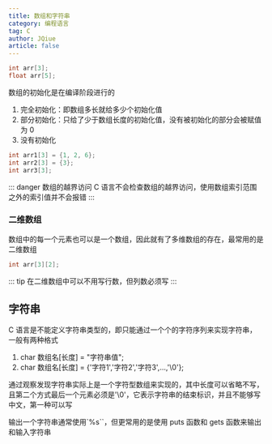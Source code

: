 ```yaml
---
title: 数组和字符串
category: 编程语言
tag: C
author: JQiue
article: false
---
```


```c
int arr[3];
float arr[5];
```

数组的初始化是在编译阶段进行的

1. 完全初始化：即数组多长就给多少个初始化值
2. 部分初始化：只给了少于数组长度的初始化值，没有被初始化的部分会被赋值为 0
3. 没有初始化

```c
int arr1[3] = {1, 2, 6};
int arr2[3] = {3};
int arr3[3];
```

::: danger 数组的越界访问
C 语言不会检查数组的越界访问，使用数组索引范围之外的索引值并不会报错
:::

### 二维数组

数组中的每一个元素也可以是一个数组，因此就有了多维数组的存在，最常用的是二维数组

```c
int arr[3][2];
```

::: tip
在二维数组中可以不用写行数，但列数必须写
:::

## 字符串

C 语言是不能定义字符串类型的，即只能通过一个个的字符序列来实现字符串，一般有两种格式

1. char 数组名[长度] = "字符串值";
2. char 数组名[长度] = {'字符1','字符2','字符3',...,'\0'};

通过观察发现字符串实际上是一个字符型数组来实现的，其中长度可以省略不写，且第二个方式最后一个元素必须是'\0'，它表示字符串的结束标识，并且不能够写中文，第一种可以写

输出一个字符串通常使用`%s``，但更常用的是使用 puts 函数和 gets 函数来输出和输入字符串
